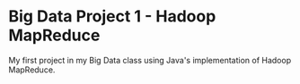 # Big Data Project 1 - Hadoop MapReduce
My first project in my Big Data class using Java's implementation of Hadoop MapReduce.
